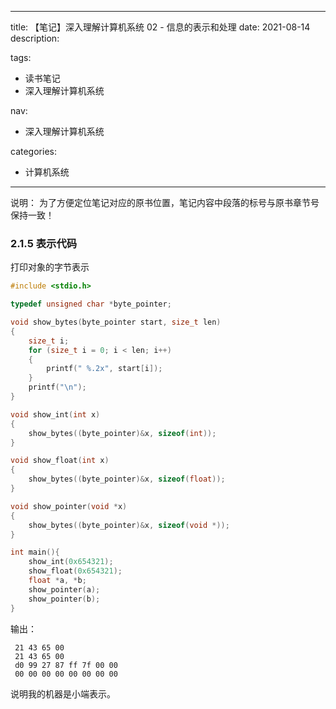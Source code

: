 ----
title: 【笔记】深入理解计算机系统 02 - 信息的表示和处理
date: 2021-08-14
description: 

tags:
- 读书笔记
- 深入理解计算机系统

nav:
- 深入理解计算机系统

categories:
- 计算机系统

----
说明： 为了方便定位笔记对应的原书位置，笔记内容中段落的标号与原书章节号保持一致！

### 2.1.5 表示代码

打印对象的字节表示

``` c
#include <stdio.h>

typedef unsigned char *byte_pointer;

void show_bytes(byte_pointer start, size_t len)
{
    size_t i;
    for (size_t i = 0; i < len; i++)
    {
        printf(" %.2x", start[i]);
    }
    printf("\n");
}

void show_int(int x)
{
    show_bytes((byte_pointer)&x, sizeof(int));
}

void show_float(int x)
{
    show_bytes((byte_pointer)&x, sizeof(float));
}

void show_pointer(void *x)
{
    show_bytes((byte_pointer)&x, sizeof(void *));
}

int main(){
    show_int(0x654321);
    show_float(0x654321);
    float *a, *b;
    show_pointer(a);
    show_pointer(b);
}
```

输出：

```
 21 43 65 00
 21 43 65 00
 d0 99 27 87 ff 7f 00 00
 00 00 00 00 00 00 00 00
```

说明我的机器是小端表示。

